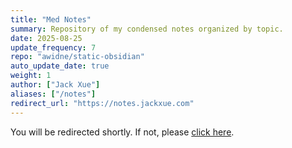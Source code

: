 ```yaml
---
title: "Med Notes"
summary: Repository of my condensed notes organized by topic.
date: 2025-08-25
update_frequency: 7
repo: "awidne/static-obsidian"
auto_update_date: true
weight: 1
author: ["Jack Xue"]
aliases: ["/notes"]
redirect_url: "https://notes.jackxue.com"
---
```


You will be redirected shortly. If not, please [click here](https://notes.jackxue.com).